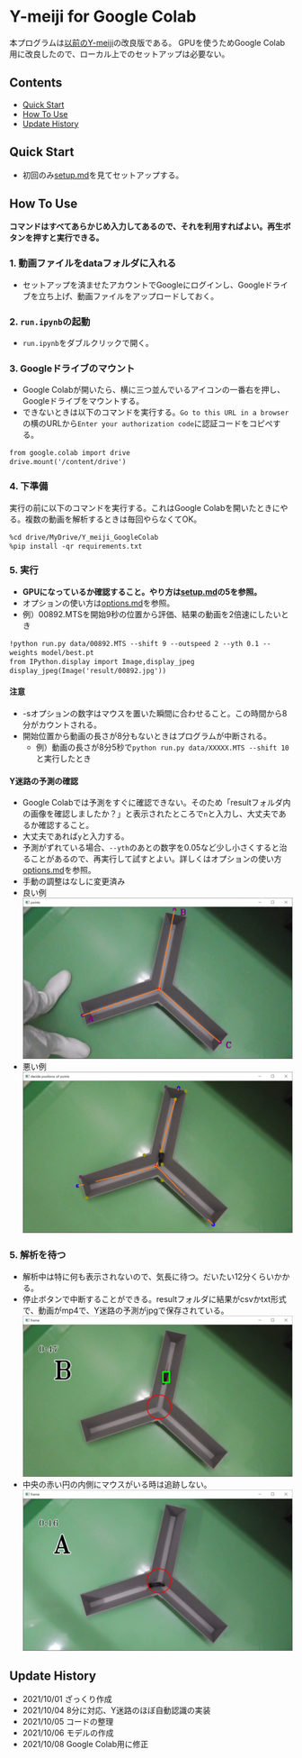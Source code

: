 # Y-meiji for Google Colab
本プログラムは[以前のY-meiji](https://github.com/gran27/Y_meiji)の改良版である。
GPUを使うためGoogle Colab用に改良したので、ローカル上でのセットアップは必要ない。
## Contents
* [Quick Start](#quick-start)
* [How To Use](#how-to-use)
* [Update History](#update-history)
## Quick Start
- 初回のみ[setup.md](docs/setup.md)を見てセットアップする。
## How To Use
**コマンドはすべてあらかじめ入力してあるので、それを利用すればよい。再生ボタンを押すと実行できる。**
### 1. 動画ファイルをdataフォルダに入れる
- セットアップを済ませたアカウントでGoogleにログインし、Googleドライブを立ち上げ、動画ファイルをアップロードしておく。
### 2. `run.ipynb`の起動
- `run.ipynb`をダブルクリックで開く。
### 3. Googleドライブのマウント
- Google Colabが開いたら、横に三つ並んでいるアイコンの一番右を押し、Googleドライブをマウントする。
- できないときは以下のコマンドを実行する。`Go to this URL in a browser`の横のURLから`Enter your authorization code`に認証コードをコピぺする。
```
from google.colab import drive
drive.mount('/content/drive')
```
### 4. 下準備
実行の前に以下のコマンドを実行する。これはGoogle Colabを開いたときにやる。複数の動画を解析するときは毎回やらなくてOK。
```
%cd drive/MyDrive/Y_meiji_GoogleColab
%pip install -qr requirements.txt
```
### 5. 実行
- **GPUになっているか確認すること。やり方は[setup.md](docs/setup.md)の5を参照。**
- オプションの使い方は[options.md](docs/options.md)を参照。
- 例）00892.MTSを開始9秒の位置から評価、結果の動画を2倍速にしたいとき
```
!python run.py data/00892.MTS --shift 9 --outspeed 2 --yth 0.1 --weights model/best.pt
from IPython.display import Image,display_jpeg
display_jpeg(Image('result/00892.jpg'))
```
#### 注意
- -sオプションの数字はマウスを置いた瞬間に合わせること。この時間から8分がカウントされる。
- 開始位置から動画の長さが8分もないときはプログラムが中断される。  
  - 例）動画の長さが8分5秒で`python run.py data/XXXXX.MTS --shift 10`と実行したとき
#### Y迷路の予測の確認
- Google Colabでは予測をすぐに確認できない。そのため「resultフォルダ内の画像を確認しましたか？」と表示されたところで`n`と入力し、大丈夫であるか確認すること。
- 大丈夫であれば`y`と入力する。
- 予測がずれている場合、`--yth`のあとの数字を0.05など少し小さくすると治ることがあるので、再実行して試すとよい。詳しくはオプションの使い方[options.md](docs/options.md)を参照。
- 手動の調整はなしに変更済み
- 良い例
![example_Y](https://github.com/gran27/Y_meiji/blob/main/figs/points_auto.png)
- 悪い例
![example_Y](https://github.com/gran27/Y_meiji/blob/main/figs/points_auto_bad.png)
### 5. 解析を待つ
- 解析中は特に何も表示されないので、気長に待つ。だいたい12分くらいかかる。
- 停止ボタンで中断することができる。resultフォルダに結果がcsvかtxt形式で、動画がmp4で、Y迷路の予測がjpgで保存されている。
![example](https://github.com/gran27/Y_meiji/blob/main/figs/ex_show.png)
- 中央の赤い円の内側にマウスがいる時は追跡しない。
![red circle](https://github.com/gran27/Y_meiji/blob/main/figs/incircle.png)

## Update History
- 2021/10/01 ざっくり作成
- 2021/10/04 8分に対応、Y迷路のほぼ自動認識の実装
- 2021/10/05 コードの整理
- 2021/10/06 モデルの作成
- 2021/10/08 Google Colab用に修正
